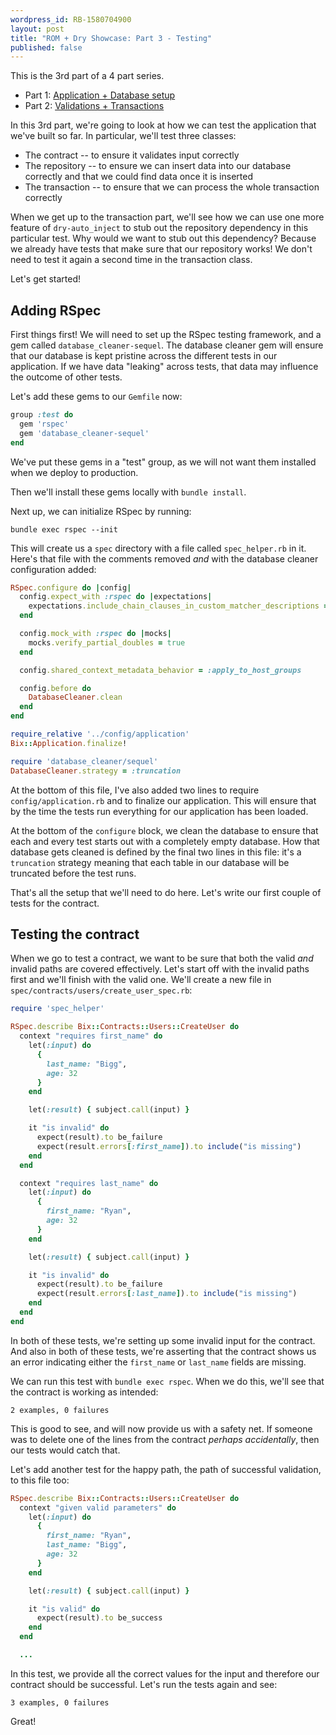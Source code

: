 ```yaml
---
wordpress_id: RB-1580704900
layout: post
title: "ROM + Dry Showcase: Part 3 - Testing"
published: false
---
```


This is the 3rd part of a 4 part series.

* Part 1: [Application + Database setup](/2020/02/rom-and-dry-showcase-part-1)
* Part 2: [Validations + Transactions](/2020/02/rom-and-dry-showcase-part-1)

In this 3rd part, we're going to look at how we can test the application that we've built so far. In particular, we'll test three classes:

* The contract -- to ensure it validates input correctly
* The repository -- to ensure we can insert data into our database correctly and that we could find data once it is inserted
* The transaction -- to ensure that we can process the whole transaction correctly

When we get up to the transaction part, we'll see how we can use one more feature of `dry-auto_inject` to stub out the repository dependency in this particular test. Why would we want to stub out this dependency? Because we already have tests that make sure that our repository works! We don't need to test it again a second time in the transaction class.

Let's get started!

## Adding RSpec

First things first! We will need to set up the RSpec testing framework, and a gem called `database_cleaner-sequel`. The database cleaner gem will ensure that our database is kept pristine across the different tests in our application. If we have data "leaking" across tests, that data may influence the outcome of other tests.

Let's add these gems to our `Gemfile` now:

```ruby
group :test do
  gem 'rspec'
  gem 'database_cleaner-sequel'
end
```

We've put these gems in a "test" group, as we will not want them installed when we deploy to production.

Then we'll install these gems locally with `bundle install`.

Next up, we can initialize RSpec by running:

```
bundle exec rspec --init
```

This will create us a `spec` directory with a file called `spec_helper.rb` in it. Here's that file with the comments removed _and_ with the database cleaner configuration added:

```ruby
RSpec.configure do |config|
  config.expect_with :rspec do |expectations|
    expectations.include_chain_clauses_in_custom_matcher_descriptions = true
  end

  config.mock_with :rspec do |mocks|
    mocks.verify_partial_doubles = true
  end

  config.shared_context_metadata_behavior = :apply_to_host_groups

  config.before do
    DatabaseCleaner.clean
  end
end

require_relative '../config/application'
Bix::Application.finalize!

require 'database_cleaner/sequel'
DatabaseCleaner.strategy = :truncation
```

At the bottom of this file, I've also added two lines to require `config/application.rb` and to finalize our application. This will ensure that by
the time the tests run everything for our application has been loaded.

At the bottom of the `configure` block, we clean the database to ensure that each and every test starts out with a completely empty database. How that database gets cleaned is defined by the final two lines in this file: it's a `truncation` strategy meaning that each table in our database will be truncated before the test runs.

That's all the setup that we'll need to do here. Let's write our first couple of tests for the contract.

## Testing the contract

When we go to test a contract, we want to be sure that both the valid _and_ invalid paths are covered effectively. Let's start off with the invalid paths first and we'll finish with the valid one. We'll create a new file in `spec/contracts/users/create_user_spec.rb`:


```ruby
require 'spec_helper'

RSpec.describe Bix::Contracts::Users::CreateUser do
  context "requires first_name" do
    let(:input) do
      {
        last_name: "Bigg",
        age: 32
      }
    end

    let(:result) { subject.call(input) }

    it "is invalid" do
      expect(result).to be_failure
      expect(result.errors[:first_name]).to include("is missing")
    end
  end

  context "requires last_name" do
    let(:input) do
      {
        first_name: "Ryan",
        age: 32
      }
    end

    let(:result) { subject.call(input) }

    it "is invalid" do
      expect(result).to be_failure
      expect(result.errors[:last_name]).to include("is missing")
    end
  end
end
```

In both of these tests, we're setting up some invalid input for the contract. And also in both of these tests, we're asserting that the contract shows us an error indicating either the `first_name` or `last_name` fields are missing.

We can run this test with `bundle exec rspec`. When we do this, we'll see that the contract is working as intended:

```
2 examples, 0 failures
```

This is good to see, and will now provide us with a safety net. If someone was to delete one of the lines from the contract _perhaps accidentally_, then our tests would catch that.

Let's add another test for the happy path, the path of successful validation, to this file too:

```ruby
RSpec.describe Bix::Contracts::Users::CreateUser do
  context "given valid parameters" do
    let(:input) do
      {
        first_name: "Ryan",
        last_name: "Bigg",
        age: 32
      }
    end

    let(:result) { subject.call(input) }

    it "is valid" do
      expect(result).to be_success
    end
  end

  ...
```

In this test, we provide all the correct values for the input and therefore our contract should be successful. Let's run the tests again and see:

```
3 examples, 0 failures
```

Great!
